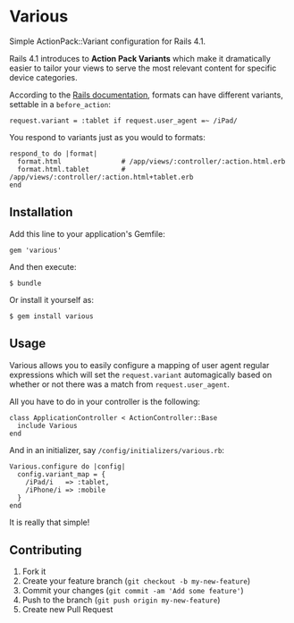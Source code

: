 # Various

Simple ActionPack::Variant configuration for Rails 4.1.

Rails 4.1 introduces to **Action Pack Variants** which make it
dramatically easier to tailor your views to serve the most relevant 
content for specific device categories.

According to the [Rails documentation](http://edgeapi.rubyonrails.org/classes/ActionController/MimeResponds.html#method-i-respond_to), formats can have
different variants, settable in a `before_action`:

    request.variant = :tablet if request.user_agent =~ /iPad/

You respond to variants just as you would to formats:

    respond_to do |format|
      format.html               # /app/views/:controller/:action.html.erb
      format.html.tablet        # /app/views/:controller/:action.html+tablet.erb
    end

## Installation

Add this line to your application's Gemfile:

    gem 'various'

And then execute:

    $ bundle

Or install it yourself as:

    $ gem install various

## Usage

Various allows you to easily configure a mapping of user agent regular
expressions which will set the `request.variant` automagically based on
whether or not there was a match from `request.user_agent`.

All you have to do in your controller is the following:

    class ApplicationController < ActionController::Base
      include Various
    end

And in an initializer, say `/config/initializers/various.rb`:

    Various.configure do |config|
      config.variant_map = {
        /iPad/i   => :tablet,
        /iPhone/i => :mobile
      }
    end

It is really that simple!

## Contributing

1. Fork it
2. Create your feature branch (`git checkout -b my-new-feature`)
3. Commit your changes (`git commit -am 'Add some feature'`)
4. Push to the branch (`git push origin my-new-feature`)
5. Create new Pull Request
